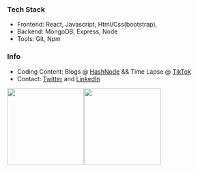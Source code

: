 <h3>Tech Stack</h3>

-  Frontend: React, Javascript, Html/Css(bootstrap), 
-   Backend: MongoDB, Express, Node
-   Tools: Git, Npm

<h3>Info</h3>

-  Coding Content: Blogs @ [HashNode](https://norfkorean.hashnode.dev/) && Time Lapse @ [TikTok](https://www.tiktok.com/@norfkorean)
-  Contact: [Twitter](https://twitter.com/norfkorean) and [LinkedIn](https://www.linkedin.com/in/ji-young-park-457a96a1/)

<a href="#">
  <img height="180em" src="https://github-readme-stats.vercel.app/api?username=norfkorean&theme=buefy&show_icons=true" /><img height="180em" src="https://github-readme-stats.vercel.app/api/top-langs/?username=norfkorean&theme=buefy&layout=compact" />
</a>




<!-- - 👯 I'm looking to collaborate on any project to improve my experience. -->
<!-- - 🤔 I'm looking for help with any javascript problems. -->
<!-- [![Twitter : norfkorean](https://img.shields.io/twitter/follow/norfkorean?style=social)](https://twitter.com/norfkorean)
 -->
<!--  💬 -->
<!--  ⚡ -->
<!-- [Instagram](https://instagram.com/bboyji_) -->
